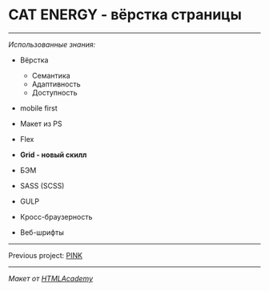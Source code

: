 # CAT ENERGY - вёрстка страницы
----

*Использованные знания:*

* Вёрстка
  - Семантика
  - Адаптивность
  - Доступность

* mobile first

* Макет из PS

* Flex

* **Grid - новый скилл**

* БЭМ

* SASS (SCSS)

* GULP

* Кросс-браузерность

* Веб-шрифты

----


Previous project: <a href = "https://github.com/disorientationinspace/HTMLAcademy__pink">PINK</a>

----

*Макет от <a href = "https://htmlacademy.ru">HTMLAcademy</a>*
